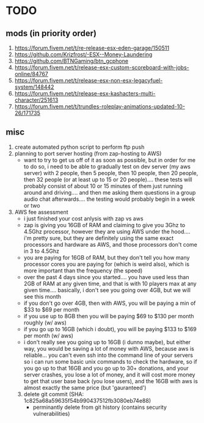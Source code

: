 # TODO

## mods (in priority order)
1) https://forum.fivem.net/t/re-release-esx-eden-garage/150511
2) https://github.com/Krizfrost/-ESX--Money-Laundering
3) https://github.com/BTNGaming/btn_gcphone
4) https://forum.fivem.net/t/release-esx-custom-scoreboard-with-jobs-online/84767
5) https://forum.fivem.net/t/release-esx-non-esx-legacyfuel-system/148442
6) https://forum.fivem.net/t/release-esx-kashacters-multi-character/251613
7) https://forum.fivem.net/t/trundles-roleplay-animations-updated-10-26/171735

## misc
1) create automated python script to perform ftp push
2) planning to port server hosting (from zap-hosting to AWS)
    - want to try to get us off of it as soon as possible, but in order for me to do so, i need to be able to gradually test on dev server (my aws server) with 2 people, then 5 people, then 10 people, then 20 people, then 32 people (or at least up to 15 or 20 people).... these tests will probably consist of about 10 or 15 minutes of them just running around and driving.... and then me asking them questions in a group audio chat afterwards.... the testing would probably begin in a week or two
3) AWS fee assessment
    - i just finished your cost anlysis with zap vs aws
    - zap is giving you 16GB of RAM and claiming to give you 3Ghz to 4.5Ghz processor, however they are using AWS under the hood.... i'm pretty sure, but they are definitely using the same exact processors and hardware as AWS, and those processors don't come in 3 to 4.5Ghz
    - you are paying for 16GB of RAM, but they don't tell you how many processor cores you are paying for (which is weird also), which is more important than the frequency (the speed)
    - over the past 4 days since you started.... you have used less than 2GB of RAM at any given time, and that is with 10 players max at any given time.... basically, i don't see you going over 4GB, but we will see this month
    - if you don't go over 4GB, then with AWS, you will be paying a min of $33 to $69 per month
    - if you use up to 8GB then you will be paying $69 to $130 per month roughly (w/ aws)
    - if you go up to 16GB (which i doubt), you will be paying $133 to $169 per month (w/ aws)
    - i don't really see you going up to 16GB (i dunno maybe), but either way, you would be saving a lot of money with AWS, because aws is reliable... you can't even ssh into the command line of your servers so i can run some basic unix commands to check the hardware, so if you go up to that 16GB and you go up to 30+ donations, and your server crashes, you lose a lot of money, and it will cost more money to get that user base back (you lose users), and the 16GB with aws is almost exactly the same price (but 'gauranteed')
    3) delete git commit (SHA: 1c825a68a59635f54b990437512fb3080eb74e88) 
        - perminantly delete from git history (contains security vulnerabilities) 
